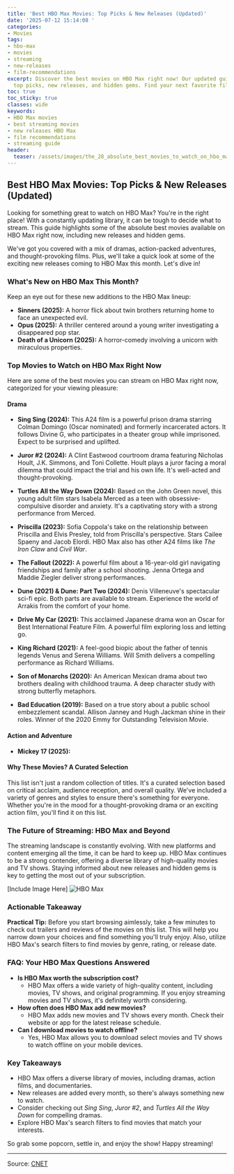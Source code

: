 ```yaml
---
title: 'Best HBO Max Movies: Top Picks & New Releases (Updated)'
date: '2025-07-12 15:14:08 '
categories:
- Movies
tags:
- hbo-max
- movies
- streaming
- new-releases
- film-recommendations
excerpt: Discover the best movies on HBO Max right now! Our updated guide includes
  top picks, new releases, and hidden gems. Find your next favorite film today.
toc: true
toc_sticky: true
classes: wide
keywords:
- HBO Max movies
- best streaming movies
- new releases HBO Max
- film recommendations
- streaming guide
header:
  teaser: /assets/images/the_28_absolute_best_movies_to_watch_on_hbo_max_20250712151408.jpg
---
```


## Best HBO Max Movies: Top Picks & New Releases (Updated)

Looking for something great to watch on HBO Max? You're in the right place! With a constantly updating library, it can be tough to decide what to stream. This guide highlights some of the absolute best movies available on HBO Max right now, including new releases and hidden gems.

We've got you covered with a mix of dramas, action-packed adventures, and thought-provoking films. Plus, we'll take a quick look at some of the exciting new releases coming to HBO Max this month. Let's dive in!

### What's New on HBO Max This Month?

Keep an eye out for these new additions to the HBO Max lineup:

*   **Sinners (2025):** A horror flick about twin brothers returning home to face an unexpected evil.
*   **Opus (2025):** A thriller centered around a young writer investigating a disappeared pop star.
*   **Death of a Unicorn (2025):** A horror-comedy involving a unicorn with miraculous properties.

### Top Movies to Watch on HBO Max Right Now

Here are some of the best movies you can stream on HBO Max right now, categorized for your viewing pleasure:

#### Drama

*   **Sing Sing (2024):** This A24 film is a powerful prison drama starring Colman Domingo (Oscar nominated) and formerly incarcerated actors. It follows Divine G, who participates in a theater group while imprisoned. Expect to be surprised and uplifted. 

*   **Juror #2 (2024):** A Clint Eastwood courtroom drama featuring Nicholas Hoult, J.K. Simmons, and Toni Collette. Hoult plays a juror facing a moral dilemma that could impact the trial and his own life. It's well-acted and thought-provoking.

*   **Turtles All the Way Down (2024):** Based on the John Green novel, this young adult film stars Isabela Merced as a teen with obsessive-compulsive disorder and anxiety. It's a captivating story with a strong performance from Merced.

*   **Priscilla (2023):** Sofia Coppola's take on the relationship between Priscilla and Elvis Presley, told from Priscilla's perspective. Stars Cailee Spaeny and Jacob Elordi. HBO Max also has other A24 films like *The Iron Claw* and *Civil War*.

*   **The Fallout (2022):** A powerful film about a 16-year-old girl navigating friendships and family after a school shooting. Jenna Ortega and Maddie Ziegler deliver strong performances.

*   **Dune (2021) & Dune: Part Two (2024):** Denis Villeneuve's spectacular sci-fi epic. Both parts are available to stream. Experience the world of Arrakis from the comfort of your home.

*   **Drive My Car (2021):** This acclaimed Japanese drama won an Oscar for Best International Feature Film. A powerful film exploring loss and letting go.

*   **King Richard (2021):** A feel-good biopic about the father of tennis legends Venus and Serena Williams. Will Smith delivers a compelling performance as Richard Williams.

*   **Son of Monarchs (2020):** An American Mexican drama about two brothers dealing with childhood trauma. A deep character study with strong butterfly metaphors.

*   **Bad Education (2019):** Based on a true story about a public school embezzlement scandal. Allison Janney and Hugh Jackman shine in their roles. Winner of the 2020 Emmy for Outstanding Television Movie.

#### Action and Adventure

*   **Mickey 17 (2025):**

#### Why These Movies? A Curated Selection

This list isn't just a random collection of titles. It's a curated selection based on critical acclaim, audience reception, and overall quality. We've included a variety of genres and styles to ensure there's something for everyone. Whether you're in the mood for a thought-provoking drama or an exciting action film, you'll find it on this list.

### The Future of Streaming: HBO Max and Beyond

The streaming landscape is constantly evolving. With new platforms and content emerging all the time, it can be hard to keep up. HBO Max continues to be a strong contender, offering a diverse library of high-quality movies and TV shows. Staying informed about new releases and hidden gems is key to getting the most out of your subscription.

[Include Image Here]
![HBO Max](https://www.cnet.com/a/img/resize/93d6868f44333bf14e55e446f85450a937413f75/hub/2025/01/07/fdd4fe92-46d2-432b-9383-8e6395a46db8/screenshot-2025-01-07-at-3-44-02pm.jpg?auto=webp&fit=crop&height=614&width=1092)

### Actionable Takeaway

**Practical Tip:** Before you start browsing aimlessly, take a few minutes to check out trailers and reviews of the movies on this list. This will help you narrow down your choices and find something you'll truly enjoy. Also, utilize HBO Max's search filters to find movies by genre, rating, or release date.

### FAQ: Your HBO Max Questions Answered

*   **Is HBO Max worth the subscription cost?**
    *   HBO Max offers a wide variety of high-quality content, including movies, TV shows, and original programming. If you enjoy streaming movies and TV shows, it's definitely worth considering.
*   **How often does HBO Max add new movies?**
    *   HBO Max adds new movies and TV shows every month. Check their website or app for the latest release schedule.
*   **Can I download movies to watch offline?**
    *   Yes, HBO Max allows you to download select movies and TV shows to watch offline on your mobile devices.

### Key Takeaways

*   HBO Max offers a diverse library of movies, including dramas, action films, and documentaries.
*   New releases are added every month, so there's always something new to watch.
*   Consider checking out *Sing Sing*, *Juror #2*, and *Turtles All the Way Down* for compelling dramas.
*   Explore HBO Max's search filters to find movies that match your interests.

So grab some popcorn, settle in, and enjoy the show! Happy streaming!

---

Source: [CNET](https://www.cnet.com/tech/services-and-software/best-movies-on-hbo-max-july-2025/#ftag=CAD590a51e)